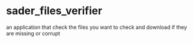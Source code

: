 # sader_files_verifier
an application that check the files you want to check and download if they are missing or corrupt
